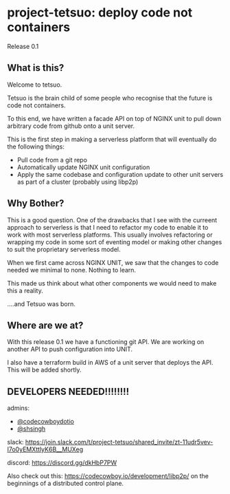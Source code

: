 # project-tetsuo: deploy code not containers

Release 0.1

## What is this?
Welcome to tetsuo.

Tetsuo is the brain child of some people who recognise that the future is code not containers. 

To this end, we have written a facade API on top of NGINX unit to pull down arbitrary code from github onto a unit server. 

This is the first step in making a serverless platform that will eventually do the following things:

- Pull code from a git repo
- Automatically update NGINX unit configuration
- Apply the same codebase and configuration update to other unit servers as part of a cluster (probably using libp2p)


## Why Bother?

This is a good question. One of the drawbacks that I see with the curreent approach to serverless is that I need to refactor my code to enable it to work with most serverless platforms. This usually involves refactoring or wrapping my code in some sort of eventing model or making other changes to suit the proprietary serverless model.

When we first came across NGINX UNIT, we saw that the changes to code needed we minimal to none. Nothing to learn.

This made us think about what other components we would need to make this a reality.

....and Tetsuo was born.

## Where are we at?

With this release 0.1 we have a functioning git API.
We are working on another API to push configuration into UNIT.

I also have a terraform build in AWS of a unit server that deploys the API. 
This will be added shortly.

## DEVELOPERS NEEDED!!!!!!!!

admins: 
- [@codecowboydotio](https://github.com/codecowboydotio) 
- [@shsingh](https://github.com/shsingh)



slack: https://join.slack.com/t/project-tetsuo/shared_invite/zt-11udr5vev-I7o0yEMXttlyK6B__MUXeg

discord: https://discord.gg/dkHbP7PW

Also check out this: https://codecowboy.io/development/libp2p/ on the beginnings of a distributed control plane.
